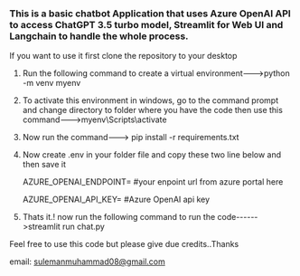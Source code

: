 ### This is a basic chatbot Application that uses Azure OpenAI API to access ChatGPT 3.5 turbo model, Streamlit for Web UI and Langchain to handle the whole process.
If you want to use it first clone the repository to your desktop
1. Run the following command to create a virtual environment--->python -m venv myenv 
2. To activate this environment in windows, go to the command prompt and change directory to folder where you have the code then use this command--->myenv\Scripts\activate
3. Now run the command---> pip install -r requirements.txt
4. Now create .env in your folder file and copy these two line below and then save it
   
      AZURE_OPENAI_ENDPOINT= #your enpoint url from azure portal here
   
      AZURE_OPENAI_API_KEY=  #Azure OpenAI api key 
6. Thats it.! now run the following command to run the code------>streamlit run chat.py

Feel free to use this code but please give due credits..Thanks

email: sulemanmuhammad08@gmail.com
